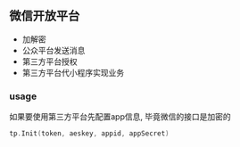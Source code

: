 ## 微信开放平台


- 加解密
- 公众平台发送消息
- 第三方平台授权
- 第三方平台代小程序实现业务


### usage 
如果要使用第三方平台先配置app信息, 毕竟微信的接口是加密的
```go
tp.Init(token, aeskey, appid, appSecret)
```
